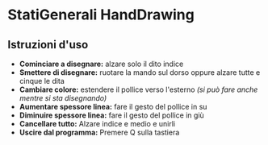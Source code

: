 # StatiGenerali HandDrawing 
## Istruzioni d'uso
<ul>
<li><strong>Cominciare a disegnare:</strong> alzare solo il dito indice</li>
<li><strong>Smettere di disegnare:</strong> ruotare la mando sul dorso oppure alzare tutte e cinque le dita</li>
<li><strong>Cambiare colore:</strong> estendere il pollice verso l'esterno <em>(si può fare anche mentre si sta disegnando)</em></li>
<li><strong>Aumentare spessore linea:</strong> fare il gesto del pollice in su </li>
<li><strong>Diminuire spessore linea:</strong> fare il gesto del pollice in giù </li>
<li><strong>Cancellare tutto:</strong> Alzare indice e medio e unirli </li>
<li><strong>Uscire dal programma:</strong> Premere Q sulla tastiera </li>
</ul>
